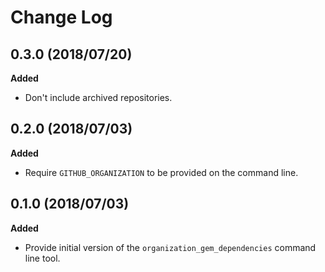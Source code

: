 # Change Log

## 0.3.0 (2018/07/20)

**Added**

* Don't include archived repositories.


## 0.2.0 (2018/07/03)

**Added**

* Require `GITHUB_ORGANIZATION` to be provided on the command line.

## 0.1.0 (2018/07/03)

**Added**

* Provide initial version of the `organization_gem_dependencies` command line
  tool.